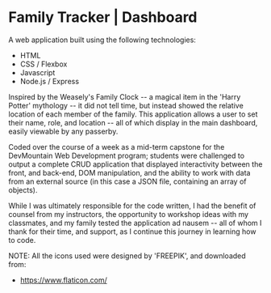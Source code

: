 # Family Tracker | Dashboard

A web application built using the following technologies:

- HTML
- CSS / Flexbox
- Javascript
- Node.js / Express

Inspired by the Weasely's Family Clock -- a magical item in the 'Harry Potter' mythology -- it did not tell time, but instead showed the relative location of each member of the family. This application allows a user to set their name, role, and location -- all of which display in the main dashboard, easily viewable by any passerby.

Coded over the course of a week as a mid-term capstone for the DevMountain Web Development program; students were challenged to output a complete CRUD application that displayed interactivity between the front, and back-end, DOM manipulation, and the ability to work with data from an external source (in this case a JSON file, containing an array of objects).

While I was ultimately responsible for the code written, I had the benefit of counsel from my instructors, the opportunity to workshop ideas with my classmates, and my family tested the application ad nausem -- all of whom I thank for their time, and support, as I continue this journey in learning how to code.

NOTE: All the icons used were designed by 'FREEPIK', and downloaded from:

- https://www.flaticon.com/
